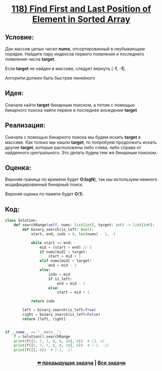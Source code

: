<div align='center'>
<h1><a href='https://leetcode.com/problems/find-first-and-last-position-of-element-in-sorted-array/description/'><strong>118) Find First and Last Position of Element in Sorted Array</strong></a></h1>
</div>

## **Условие:**

Дан массив целых чисел **nums**, отсортированный в неубывающем порядке. Найдите пару индексов первого появления и последнего появления числа **target**.

Если **target** не найден в массиве, следует вернуть [-**1**, -**1**].

Алгоритм должен быть быстрее линейного

## **Идея:**

Сначала найти **target** бинарным поиском, а потом с помощью бинарного поиска найти первое и последнее вхождение **target**

## **Реализация:**

Сначала с помощью бинарного поиска мы будем искать **target** в массиве. Как только мы нашли **target**, то попробуем продолжить искать другие **target**, которые расположены либо слева, либо справа от найденного центрального. Это делать будем тем же бинарным поиском.



## **Оценка:**

Верхняя граница по времени будет **O**(**logN**), так мы используем немного модифицированный бинарный поиск.

Верхняя оценка по памяти будет **O**(**1**).

## Код:
```python
class Solution:
    def searchRange(self, nums: list[int], target: int) -> list[int]:
        def binary_search(is_left: bool):
            start, end, indx = 0, len(nums) - 1, -1

            while start <= end:
                mid = (start + end) // 2
                if nums[mid] < target:
                    start = mid + 1
                elif nums[mid] > target:
                    end = mid - 1
                else:
                    indx = mid
                    if is_left:
                        end = mid - 1
                    else:
                        start = mid + 1

            return indx

        left = binary_search(is_left=True)
        right = binary_search(is_left=False)
        return [left, right]


if __name__ == "__main__":
    f = Solution().searchRange
    print(f([5, 7, 7, 8, 8, 10], 8))  # [3, 4]
    print(f([5, 7, 7, 8, 8, 10], 6))  # [-1, -1]
    print(f([], 0))  # [-1, -1]

```

<div align='center'><h3><a href='https://github.com/TAskMAster339/PythonAlgorithms/tree/main/117.Search%20in%20Rotated%20Sorted%20Array'>⬅️ предыдущая задача</a>&nbsp;|&nbsp;<a href='https://github.com/TAskMAster339/PythonAlgorithms/tree/main/README.md'>Все задачи</a></h3></div>